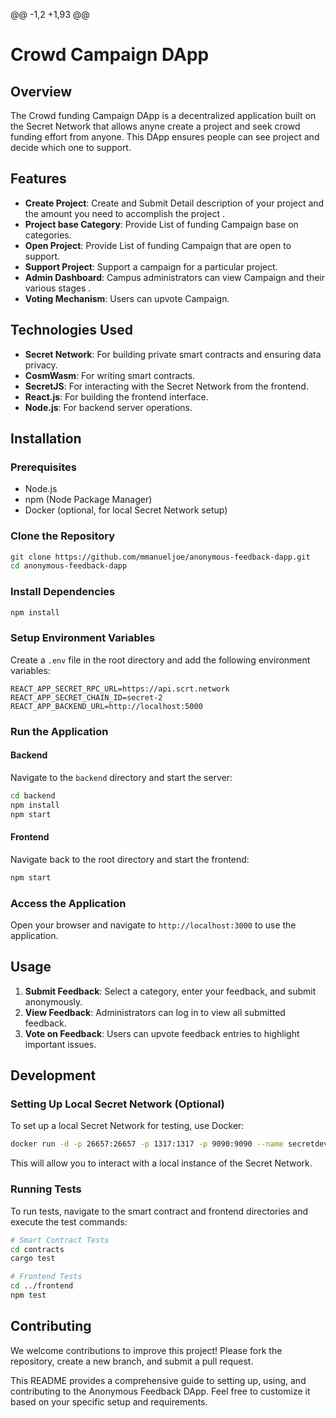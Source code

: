 @@ -1,2 +1,93 @@


# Crowd Campaign DApp

## Overview

The Crowd funding Campaign DApp is a decentralized application built on the Secret Network that allows anyne create a project and seek crowd funding effort from anyone. This DApp ensures people can see project and decide which one to support.

## Features

- **Create Project**: Create and Submit Detail description of your project and the amount you need to accomplish the project .
- **Project base Category**: Provide List of funding Campaign base on categories.
- **Open Project**: Provide List of funding Campaign that are open to support.
- **Support Project**: Support a campaign for a particular project.
- **Admin Dashboard**: Campus administrators can view Campaign and their various stages .
- **Voting Mechanism**: Users can upvote Campaign.

## Technologies Used

- **Secret Network**: For building private smart contracts and ensuring data privacy.
- **CosmWasm**: For writing smart contracts.
- **SecretJS**: For interacting with the Secret Network from the frontend.
- **React.js**: For building the frontend interface.
- **Node.js**: For backend server operations.

## Installation

### Prerequisites

- Node.js
- npm (Node Package Manager)
- Docker (optional, for local Secret Network setup)

### Clone the Repository

```bash
git clone https://github.com/mmanueljoe/anonymous-feedback-dapp.git
cd anonymous-feedback-dapp
```

### Install Dependencies

```bash
npm install
```

### Setup Environment Variables

Create a `.env` file in the root directory and add the following environment variables:

```
REACT_APP_SECRET_RPC_URL=https://api.scrt.network
REACT_APP_SECRET_CHAIN_ID=secret-2
REACT_APP_BACKEND_URL=http://localhost:5000
```

### Run the Application

#### Backend

Navigate to the `backend` directory and start the server:

```bash
cd backend
npm install
npm start
```

#### Frontend

Navigate back to the root directory and start the frontend:

```bash
npm start
```

### Access the Application

Open your browser and navigate to `http://localhost:3000` to use the application.

## Usage

1. **Submit Feedback**: Select a category, enter your feedback, and submit anonymously.
2. **View Feedback**: Administrators can log in to view all submitted feedback.
3. **Vote on Feedback**: Users can upvote feedback entries to highlight important issues.

## Development

### Setting Up Local Secret Network (Optional)

To set up a local Secret Network for testing, use Docker:

```bash
docker run -d -p 26657:26657 -p 1317:1317 -p 9090:9090 --name secretdev enigmampc/secret-network-sw-dev
```

This will allow you to interact with a local instance of the Secret Network.

### Running Tests

To run tests, navigate to the smart contract and frontend directories and execute the test commands:

```bash
# Smart Contract Tests
cd contracts
cargo test

# Frontend Tests
cd ../frontend
npm test
```

## Contributing

We welcome contributions to improve this project! Please fork the repository, create a new branch, and submit a pull request.

This README provides a comprehensive guide to setting up, using, and contributing to the Anonymous Feedback DApp. Feel free to customize it based on your specific setup and requirements.
